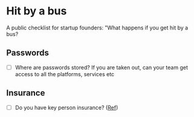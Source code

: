 # Hit by a bus
A public checklist for startup founders: "What happens if you get hit by a bus?

## Passwords

* [ ] Where are passwords stored? If you are taken out, can your team get access to all the platforms, services etc

## Insurance
* [ ] Do you have key person insurance? ([Ref](https://en.wikipedia.org/wiki/Key_person_insurance))
